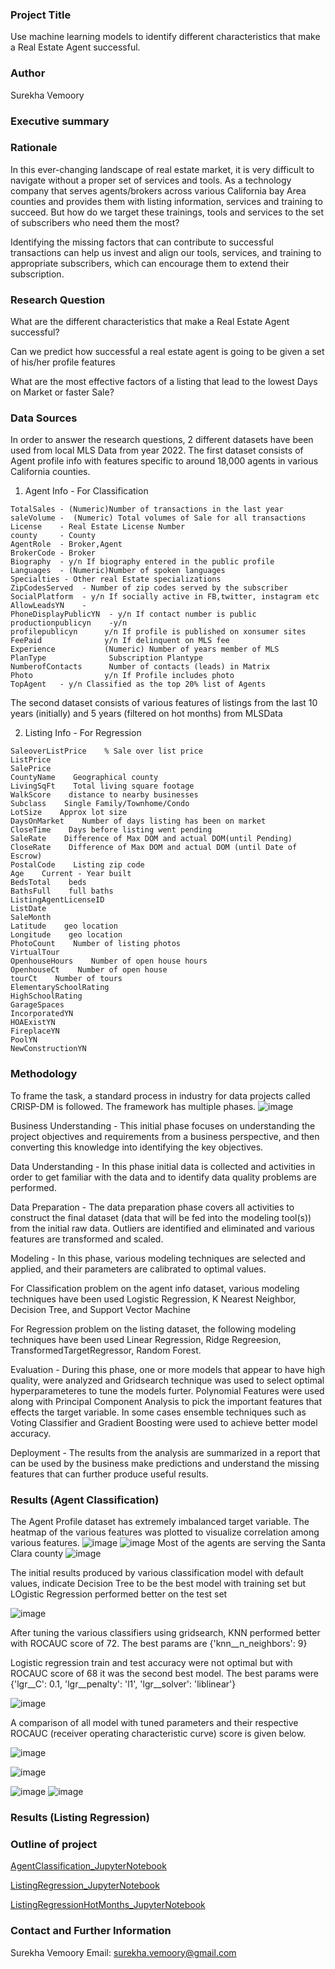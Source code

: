 ### Project Title

Use machine learning models to identify different characteristics that make a Real Estate Agent successful.

### Author
Surekha Vemoory

### Executive summary

### Rationale

In this ever-changing landscape of real estate market, it is very difficult to navigate without a proper set of services and tools. As a technology company that serves agents/brokers across various California bay Area counties and provides them with listing information, services and training to succeed. But how do we target these trainings, tools and services to the set of subscribers who need them the most? 

Identifying the missing factors that can contribute to successful transactions can help us invest and align our tools, services, and training to appropriate subscribers, which can encourage them to extend their subscription.

### Research Question

What are the different characteristics that make a Real Estate Agent successful?

Can we predict how successful a real estate agent is going to be given a set of his/her profile features

What are the most effective factors of a listing that lead to the lowest Days on Market or faster Sale? 

### Data Sources

In order to answer the research questions, 2 different datasets have been used from local MLS Data from year 2022. The first dataset consists of Agent profile info with features specific to around 18,000 agents in various California counties.

1. Agent Info - For Classification
```
TotalSales - (Numeric)Number of transactions in the last year  
saleVolume -  (Numeric) Total volumes of Sale for all transactions
License    - Real Estate License Number    
county     - County
AgentRole  - Broker,Agent
BrokerCode - Broker 
Biography  - y/n If biography entered in the public profile
Languages  - (Numeric)Number of spoken languages
Specialties - Other real Estate specializations
ZipCodesServed  - Number of zip codes served by the subscriber
SocialPlatform  - y/n If socially active in FB,twitter, instagram etc
AllowLeadsYN    -  
PhoneDisplayPublicYN  - y/n If contact number is public
productionpublicyn    -y/n
profilepublicyn      y/n If profile is published on xonsumer sites
FeePaid              y/n If delinquent on MLS fee
Experience           (Numeric) Number of years member of MLS
PlanType              Subscription Plantype
NumberofContacts      Number of contacts (leads) in Matrix
Photo                y/n If Profile includes photo
TopAgent   - y/n Classified as the top 20% list of Agents 
```
The second dataset consists of various features of listings from the last 10 years (initially) and 5 years (filtered on hot months) from MLSData

2. Listing Info - For Regression
```
SaleoverListPrice    % Sale over list price
ListPrice    
SalePrice    
CountyName    Geographical county
LivingSqFt    Total living square footage
WalkScore    distance to nearby businesses
Subclass    Single Family/Townhome/Condo
LotSize    Approx lot size
DaysOnMarket    Number of days listing has been on market
CloseTime    Days before listing went pending
SaleRate    Difference of Max DOM and actual DOM(until Pending)
CloseRate    Difference of Max DOM and actual DOM (until Date of Escrow)
PostalCode    Listing zip code
Age    Current - Year built 
BedsTotal    beds
BathsFull    full baths
ListingAgentLicenseID    
ListDate
SaleMonth
Latitude    geo location
Longitude    geo location
PhotoCount    Number of listing photos
VirtualTour    
OpenhouseHours    Number of open house hours
OpenhouseCt    Number of open house
tourCt    Number of tours
ElementarySchoolRating    
HighSchoolRating   
GarageSpaces
IncorporatedYN
HOAExistYN
FireplaceYN
PoolYN
NewConstructionYN
```
### Methodology

To frame the task, a standard process in industry for data projects called CRISP-DM is followed. The framework has multiple phases.
![image](https://user-images.githubusercontent.com/28323151/226245695-e85daf82-4926-452f-a708-be375bfcaa9f.png)

Business Understanding - This initial phase focuses on understanding the project objectives and requirements from a
business perspective, and then converting this knowledge into identifying the key objectives. 

Data Understanding - In this phase initial data is collected and activities in order to get familiar with the data and to identify data
quality problems are performed.

Data Preparation - The data preparation phase covers all activities to construct the final dataset (data that will be
fed into the modeling tool(s)) from the initial raw data. Outliers are identified and eliminated and various features are transformed and scaled.

Modeling - In this phase, various modeling techniques are selected and applied, and their parameters are
calibrated to optimal values.

For Classification problem on the agent info dataset, various modeling techniques have been used Logistic Regression, K Nearest Neighbor,
Decision Tree, and Support Vector Machine 

For Regression problem on the listing dataset, the following modeling techniques have been used Linear Regression, Ridge Regreesion, TransformedTargetRegressor, Random Forest. 

Evaluation - During this phase, one or more models that appear to have high quality, were analyzed and Gridsearch technique was used to select optimal hyperparameteres to tune the models furter. Polynomial Features were used along with Principal Component Analysis to pick the important features that effects the target variable. In some cases ensemble techniques such as Voting Classifier and Gradient Boosting were used to achieve better model accuracy.

Deployment - The results from the analysis are summarized in a report that can be used by the business make predictions and understand the missing features that can further produce useful results.

### Results (Agent Classification)

The Agent Profile dataset has extremely imbalanced target variable. The heatmap of the various features was plotted to visualize correlation among various features.
![image](https://user-images.githubusercontent.com/28323151/226283319-dcce019b-e30e-42f5-bfaa-5b0c448e972b.png)
![image](https://user-images.githubusercontent.com/28323151/226284062-c4eba45a-8600-4118-a853-379f57974259.png)
Most of the agents are serving the Santa Clara county
![image](https://user-images.githubusercontent.com/28323151/226284436-92115367-5f07-4c42-a8e6-f67c5007d752.png)

The initial results produced by various classification model with default values, indicate Decision Tree to be the best model with training set but LOgistic Regression performed better on the test set

![image](https://user-images.githubusercontent.com/28323151/226286072-411a4ee6-a85a-4583-a39b-a48bc6fca9e0.png)

After tuning the various classifiers using gridsearch, KNN performed better with ROCAUC score of 72. The best params are {'knn__n_neighbors': 9}

Logistic regression train and test accuracy were not optimal but with ROCAUC score of 68 it was the second best model. The best params were {'lgr__C': 0.1, 'lgr__penalty': 'l1', 'lgr__solver': 'liblinear'}

![image](https://user-images.githubusercontent.com/28323151/226286395-5efc19a5-1bd6-4d50-9c68-51c96e51e473.png)

A comparison of all model with tuned parameters and their respective ROCAUC (receiver operating characteristic curve) score is given below.

![image](https://user-images.githubusercontent.com/28323151/226286672-684a0b2c-937b-471b-bc45-a2901424c588.png)

![image](https://user-images.githubusercontent.com/28323151/226288320-0a29b08d-b360-4542-ad38-69c840587164.png)

![image](https://user-images.githubusercontent.com/28323151/226287851-c4b9dd79-dd9d-4cd1-8453-bdb13243d591.png)
![image](https://user-images.githubusercontent.com/28323151/226289413-e4520d95-17a9-4c39-88a6-ab5643303b4e.png)


### Results (Listing Regression)



### Outline of project

[AgentClassification_JupyterNotebook](https://github.com/svemoory/BHMLAI-CapStone/blob/main/AgentClassification.ipynb)

[ListingRegression_JupyterNotebook](https://github.com/svemoory/BHMLAI-CapStone/blob/main/ListingRegression.ipynb)

[ListingRegressionHotMonths_JupyterNotebook](https://github.com/svemoory/BHMLAI-CapStone/blob/main/ListingRegressionHotMonths.ipynb)

### Contact and Further Information
Surekha Vemoory 
Email: surekha.vemoory@gmail.com
